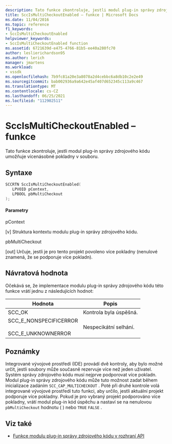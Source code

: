```yaml
---
description: Tato funkce zkontroluje, jestli modul plug-in správy zdrojového kódu umožňuje vícenásobné pokladny v souboru.
title: SccIsMultiCheckoutEnabled – funkce | Microsoft Docs
ms.date: 11/04/2016
ms.topic: reference
f1_keywords:
- SccIsMultiCheckoutEnabled
helpviewer_keywords:
- SccIsMultiCheckoutEnabled function
ms.assetid: 6721639d-e475-4766-81b5-ee40a280fc70
author: leslierichardson95
ms.author: lerich
manager: jmartens
ms.workload:
- vssdk
ms.openlocfilehash: 7b9fc81a20e3a8078a2d4cebbc6a8db10c2e2e49
ms.sourcegitcommit: bab002936a9a642e45af407d652345c113a9c467
ms.translationtype: MT
ms.contentlocale: cs-CZ
ms.lasthandoff: 06/25/2021
ms.locfileid: "112902511"
---
```

# <a name="sccismulticheckoutenabled-function"></a>SccIsMultiCheckoutEnabled – funkce
Tato funkce zkontroluje, jestli modul plug-in správy zdrojového kódu umožňuje vícenásobné pokladny v souboru.

## <a name="syntax"></a>Syntaxe

```cpp
SCCRTN SccIsMultiCheckoutEnabled(
   LPVOID pContext,
   LPBOOL pbMultiCheckout
);
```

#### <a name="parameters"></a>Parametry
 pContext

[v] Struktura kontextu modulu plug-in správy zdrojového kódu.

 pbMultiCheckout

[out] Určuje, jestli je pro tento projekt povoleno více pokladny (nenulové znamená, že se podporuje více pokladn).

## <a name="return-value"></a>Návratová hodnota
 Očekává se, že implementace modulu plug-in správy zdrojového kódu této funkce vrátí jednu z následujících hodnot:

|Hodnota|Popis|
|-----------|-----------------|
|SCC_OK|Kontrola byla úspěšná.|
|SCC_E_NONSPECIFICERROR<br /><br /> SCC_E_UNKNOWNERROR|Nespecikátní selhání.|

## <a name="remarks"></a>Poznámky
 Integrované vývojové prostředí (IDE) provádí dvě kontroly, aby bylo možné určit, jestli soubory může současně rezervuje více než jeden uživatel. Systém správy zdrojového kódu musí nejprve podporovat více pokladn. Modul plug-in správy zdrojového kódu může tuto možnost zadat během inicializace zadáním `SCC_CAP_MULTICHECKOUT` . Poté při druhé kontrole volá integrované vývojové prostředí tuto funkci, aby určilo, jestli aktuální projekt podporuje více pokladny. Pokud je pro vybraný projekt podporováno více pokladny, vrátí modul plug-in kód úspěchu a nastaví se na nenulovou `pbMultiCheckout` hodnotu ( ) nebo `TRUE` `FALSE` .

## <a name="see-also"></a>Viz také
- [Funkce modulu plug-in správy zdrojového kódu v rozhraní API](../extensibility/source-control-plug-in-api-functions.md)

